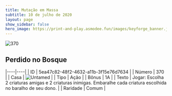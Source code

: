 ```yaml
---
title: Mutação em Massa
subtitle: 10 de julho de 2020
layout: page
show_sidebar: false
hero_image: https://print-and-play.asmodee.fun/images/keyforge_banner.jpg
---
```


![370](https://cdn.keyforgegame.com/media/card_front/pt/479_370_W6VV383R4X8P_pt.png)

## Perdido no Bosque

|----|----|
| ID | 5ea47c82-48f2-4632-a11b-3f15e76d7634 |
| Número | 370 |
| Casa | ![Untamed](https://archonarcana.com/images/thumb/b/bd/Untamed.png/22px-Untamed.png "Indomados") |
| Tipo | Ação |
| Bônus | 1A |
| Texto | Jogar: Escolha 2 criaturas amigas e 2 criaturas inimigas. Embaralhe cada criatura escolhida no baralho de seu dono. |
| Raridade | Comum |
